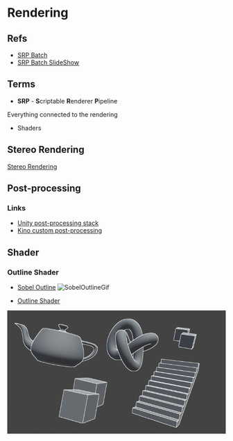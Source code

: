 # Rendering


## Refs

- [SRP Batch](https://blog.unity.com/technology/srp-batcher-speed-up-your-rendering)
- [SRP Batch SlideShow](https://www.khronos.org/assets/uploads/developers/presentations/Brendan-Duncan---Unity-SRP-Batcher-For-WebGL.pdf)

## Terms

- **SRP** - **S**criptable **R**enderer **P**ipeline

Everything connected to the rendering 

- Shaders

## Stereo Rendering

[Stereo Rendering](https://docs.unity3d.com/Manual/SinglePassStereoRendering.html)

## Post-processing

### Links

- [Unity post-processing stack](https://github.com/Unity-Technologies/PostProcessing/wiki)
- [Kino custom post-processing](https://github.com/keijiro/Kino)

## Shader



### Outline Shader

- [Sobel Outline](https://github.com/ssell/UnitySobelOutline)
![SobelOutlineGif](.\res\SobelOutline.gif)

- [Outline Shader](https://roystan.net/articles/outline-shader.html)

![oultineShader](.\res\outline-demo.png)
